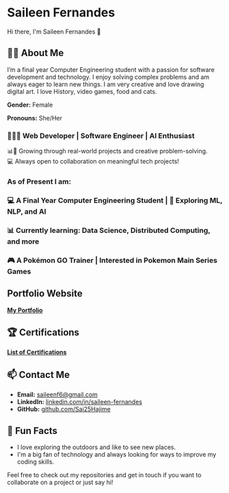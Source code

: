 # Saileen Fernandes
Hi there, I'm Saileen Fernandes 👋

## 👩‍💻 About Me
I’m a final year Computer Engineering student with a passion for software development and technology. I enjoy solving complex problems and am always eager to learn new things. I am very creative and love drawing digital art. I love History, video games, food and cats.

**Gender:** Female

**Pronouns:** She/Her

### 👩🏻‍💻 Web Developer | Software Engineer | AI Enthusiast

📊🎨 Growing through real-world projects and creative problem-solving.  
💻 Always open to collaboration on meaningful tech projects!

### As of Present I am:
### 💻 A Final Year Computer Engineering Student | 🧠 Exploring ML, NLP, and AI  
### 📊 Currently learning: Data Science, Distributed Computing, and more  
### 🎮 A Pokémon GO Trainer | Interested in Pokemon Main Series Games 

## Portfolio Website
[**My Portfolio**](https://sai25hajime.github.io/saileen-fernandes.github.io/)

## 🏆 Certifications
[**List of Certifications**](https://drive.google.com/drive/folders/1WM0Efm76nNKQgckjcBcR9ExK-X1JuWQJ?usp=sharing)

## 📫 Contact Me
- **Email:** saileenf6@gmail.com
- **LinkedIn:** [linkedin.com/in/saileen-fernandes](https://linkedin.com/in/saileen-fernandes)
- **GitHub:** [github.com/Sai25Hajime](https://github.com/Sai25Hajime)

## 🎨 Fun Facts
- I love exploring the outdoors and like to see new places.
- I'm a big fan of technology and always looking for ways to improve my coding skills.

Feel free to check out my repositories and get in touch if you want to collaborate on a project or just say hi!

